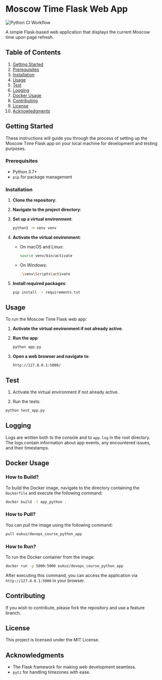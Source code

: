 # Moscow Time Flask Web App

![Python CI Workflow](https://github.com/eukuz/devops-course-labs/workflows/Python%20CI%20Workflow/badge.svg)

A simple Flask-based web application that displays the current Moscow time upon page refresh.

## Table of Contents

1. [Getting Started](#getting-started)
2. [Prerequisites](#prerequisites)
3. [Installation](#installation)
4. [Usage](#usage)
5. [Test](#test)
6. [Logging](#logging)
7. [Docker Usage](#docker-usage)
8. [Contributing](#contributing)
9. [License](#license)
10. [Acknowledgments](#acknowledgments)

## Getting Started

These instructions will guide you through the process of setting up the Moscow Time Flask app on your local machine for development and testing purposes.

### Prerequisites

- Python 3.7+
- `pip` for package management

### Installation

1. **Clone the repository**:

2. **Navigate to the project directory**:

3. **Set up a virtual environment**:
    ```bash
    python3 -m venv venv
    ```

4. **Activate the virtual environment**:
    - On macOS and Linux:
        ```bash
        source venv/bin/activate
        ```
    - On Windows:
        ```bash
        .\venv\Scripts\activate
        ```

5. **Install required packages**:
    ```bash
    pip install -r requirements.txt
    ```
   
## Usage

To run the Moscow Time Flask web app:

1. **Activate the virtual environment if not already active**.

2. **Run the app**:
    ```bash
    python app.py
    ```

3. **Open a web browser and navigate to**:
    ```
    http://127.0.0.1:5000/
    ```

## Test
1. Activate the virtual environment if not already active.

2. Run the tests:

```bash
python test_app.py
```

## Logging

Logs are written both to the console and to `app.log` in the root directory. The logs contain information about app events, any encountered issues, and their timestamps.

## Docker Usage

### How to Build?

To build the Docker image, navigate to the directory containing the `Dockerfile` and execute the following command:

```bash
docker build -t app_python .
```

### How to Pull?

You can pull the image using the following command:

```bash
pull eukuz/devops_course_python_app
```

### How to Run?

To run the Docker container from the image:

```bash
docker run -p 5000:5000 eukuz/devops_course_python_app 
```

After executing this command, you can access the application via `http://127.0.0.1:5000` in your browser.


## Contributing

If you wish to contribute, please fork the repository and use a feature branch.

## License

This project is licensed under the MIT License.

## Acknowledgments

- The Flask framework for making web development seamless.
- `pytz` for handling timezones with ease.
